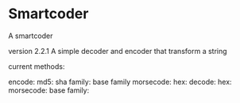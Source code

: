 # Smartcoder

A smartcoder

version 2.2.1
A simple decoder and encoder that transform a string

current methods:

encode:
  md5:
  sha family:
  base family
  morsecode:
  hex:
decode:
  hex:
  morsecode:
  base family:
